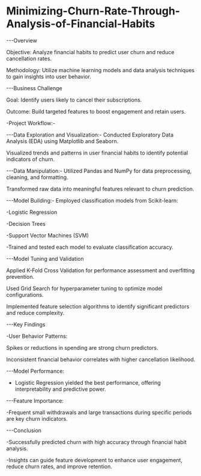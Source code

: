 # Minimizing-Churn-Rate-Through-Analysis-of-Financial-Habits

---Overview

Objective: Analyze financial habits to predict user churn and reduce cancellation rates.

Methodology: Utilize machine learning models and data analysis techniques to gain insights into user behavior.

---Business Challenge

Goal: Identify users likely to cancel their subscriptions.

Outcome: Build targeted features to boost engagement and retain users.

-Project Workflow:-

---Data Exploration and Visualization:-
Conducted Exploratory Data Analysis (EDA) using Matplotlib and Seaborn.

Visualized trends and patterns in user financial habits to identify potential indicators of churn.

---Data Manipulation:-
Utilized Pandas and NumPy for data preprocessing, cleaning, and formatting.

Transformed raw data into meaningful features relevant to churn prediction.

---Model Building:-
Employed classification models from Scikit-learn:

-Logistic Regression

-Decision Trees

-Support Vector Machines (SVM)

-Trained and tested each model to evaluate classification accuracy.

---Model Tuning and Validation

Applied K-Fold Cross Validation for performance assessment and overfitting prevention.

Used Grid Search for hyperparameter tuning to optimize model configurations.

Implemented feature selection algorithms to identify significant predictors and reduce complexity.

---Key Findings

-User Behavior Patterns:

Spikes or reductions in spending are strong churn predictors.

Inconsistent financial behavior correlates with higher cancellation likelihood.

---Model Performance:

- Logistic Regression yielded the best performance, offering interpretability and predictive power.

---Feature Importance:

-Frequent small withdrawals and large transactions during specific periods are key churn indicators.

---Conclusion

-Successfully predicted churn with high accuracy through financial habit analysis.

-Insights can guide feature development to enhance user engagement, reduce churn rates, and improve retention.
